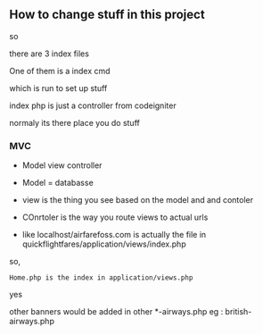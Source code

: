 ## How to change stuff in this project 
so 

there are 3 index files 


One of them is a index cmd 

which is run to set up stuff 

index php is just a controller from codeigniter 


normaly its there place you do stuff



### MVC 

- Model view controller

- Model = databasse 

- view is the thing you see based on the model and and contoler 

- COnrtoler is the way you route views to actual urls 


- like localhost/airfarefoss.com is actually the file in quickflightfares/application/views/index.php



so,

 `Home.php is the index in application/views.php`


yes 

other banners would be added in other *-airways.php 
eg : british-airways.php 
<!-- 
all the stuff you need is in application views 

views are dumb 

they just show stuff 
Controllers know stuff about views and model and basically the brain part of web apps 

model is the data itself  -->